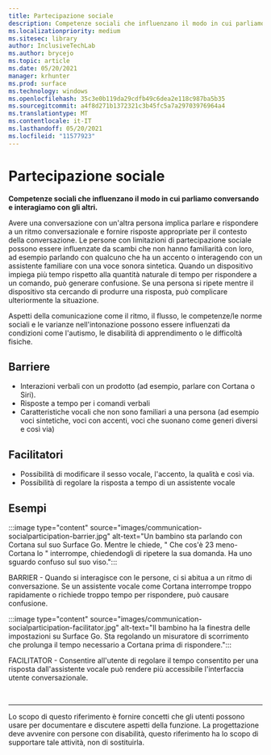 ```yaml
---
title: Partecipazione sociale
description: Competenze sociali che influenzano il modo in cui parliamo conversando e interagiamo con gli altri
ms.localizationpriority: medium
ms.sitesec: library
author: InclusiveTechLab
ms.author: brycejo
ms.topic: article
ms.date: 05/20/2021
manager: krhunter
ms.prod: surface
ms.technology: windows
ms.openlocfilehash: 35c3e0b119da29cdfb49c6dea2e118c987ba5b35
ms.sourcegitcommit: a4f8d271b1372321c3b45fc5a7a29703976964a4
ms.translationtype: MT
ms.contentlocale: it-IT
ms.lasthandoff: 05/20/2021
ms.locfileid: "11577923"
---
```

# <a name="social-participation"></a>Partecipazione sociale

**Competenze sociali che influenzano il modo in cui parliamo conversando e interagiamo con gli altri.**

Avere una conversazione con un'altra persona implica parlare e rispondere a un ritmo conversazionale e fornire risposte appropriate per il contesto della conversazione. Le persone con limitazioni di partecipazione sociale possono essere influenzate da scambi che non hanno familiarità con loro, ad esempio parlando con qualcuno che ha un accento o interagendo con un assistente familiare con una voce sonora sintetica. Quando un dispositivo impiega più tempo rispetto alla quantità naturale di tempo per rispondere a un comando, può generare confusione. Se una persona si ripete mentre il dispositivo sta cercando di produrre una risposta, può complicare ulteriormente la situazione.

Aspetti della comunicazione come il ritmo, il flusso, le competenze/le norme sociali e le varianze nell'intonazione possono essere influenzati da condizioni come l'autismo, le disabilità di apprendimento o le difficoltà fisiche.

## <a name="barriers"></a>Barriere
* Interazioni verbali con un prodotto (ad esempio, parlare con Cortana o Siri).
* Risposte a tempo per i comandi verbali
* Caratteristiche vocali che non sono familiari a una persona (ad esempio voci sintetiche, voci con accenti, voci che suonano come generi diversi e così via)

## <a name="facilitators"></a>Facilitatori
* Possibilità di modificare il sesso vocale, l'accento, la qualità e così via.
* Possibilità di regolare la risposta a tempo di un assistente vocale

## <a name="examples"></a>Esempi

:::image type="content" source="images/communication-socialparticipation-barrier.jpg" alt-text="Un bambino sta parlando con Cortana sul suo Surface Go. Mentre le chiede, &quot; Che cos'è 23 meno- Cortana lo &quot; interrompe, chiedendogli di ripetere la sua domanda. Ha uno sguardo confuso sul suo viso.":::

BARRIER - Quando si interagisce con le persone, ci si abitua a un ritmo di conversazione. Se un assistente vocale come Cortana interrompe troppo rapidamente o richiede troppo tempo per rispondere, può causare confusione.

:::image type="content" source="images/communication-socialparticipation-facilitator.jpg" alt-text="Il bambino ha la finestra delle impostazioni su Surface Go. Sta regolando un misuratore di scorrimento che prolunga il tempo necessario a Cortana prima di rispondere.":::

FACILITATOR - Consentire all'utente di regolare il tempo consentito per una risposta dall'assistente vocale può rendere più accessibile l'interfaccia utente conversazionale. 

&nbsp;

[comment]: # (Piè di pagina)
___
Lo scopo di questo riferimento è fornire concetti che gli utenti possono usare per documentare e discutere aspetti della funzione. La progettazione deve avvenire con persone con disabilità, questo riferimento ha lo scopo di supportare tale attività, non di sostituirla. 